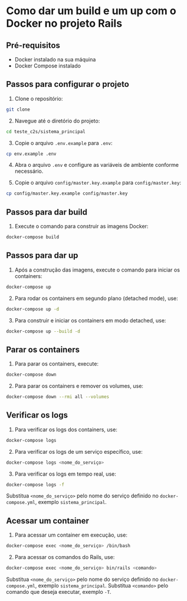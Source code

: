 # Como dar um build e um up com o Docker no projeto Rails

## Pré-requisitos

- Docker instalado na sua máquina
- Docker Compose instalado

## Passos para configurar o projeto

1. Clone o repositório:

```sh
git clone
```

2. Navegue até o diretório do projeto:

```sh
cd teste_c2s/sistema_principal
```

3. Copie o arquivo `.env.example` para `.env`:

```sh
cp env.example .env
```

4. Abra o arquivo `.env` e configure as variáveis de ambiente conforme necessário.

5. Copie o arquivo `config/master.key.example` para `config/master.key`:

```sh
cp config/master.key.example config/master.key
```

## Passos para dar build

1. Execute o comando para construir as imagens Docker:

```sh
docker-compose build
```

## Passos para dar up

1. Após a construção das imagens, execute o comando para iniciar os containers:

```sh
docker-compose up
```

2. Para rodar os containers em segundo plano (detached mode), use:

```sh
docker-compose up -d
```

3. Para construir e iniciar os containers em modo detached, use:

```sh
docker-compose up --build -d
```

## Parar os containers

1. Para parar os containers, execute:

```sh
docker-compose down
```

2. Para parar os containers e remover os volumes, use:

```sh
docker-compose down --rmi all --volumes
```

## Verificar os logs

1. Para verificar os logs dos containers, use:

```sh
docker-compose logs
```

2. Para verificar os logs de um serviço específico, use:

```sh
docker-compose logs <nome_do_serviço>
```

3. Para verificar os logs em tempo real, use:

```sh
docker-compose logs -f
```

Substitua `<nome_do_serviço>` pelo nome do serviço definido no `docker-compose.yml`, exemplo `sistema_principal`.

## Acessar um container

1. Para acessar um container em execução, use:

```sh
docker-compose exec <nome_do_serviço> /bin/bash
```

2. Para acessar os comandos do Rails, use:

```sh
docker-compose exec <nome_do_serviço> bin/rails <comando>
```

Substitua `<nome_do_serviço>` pelo nome do serviço definido no `docker-compose.yml`, exemplo `sistema_principal`.
Substitua `<comando>` pelo comando que deseja executar, exemplo `-T`.
